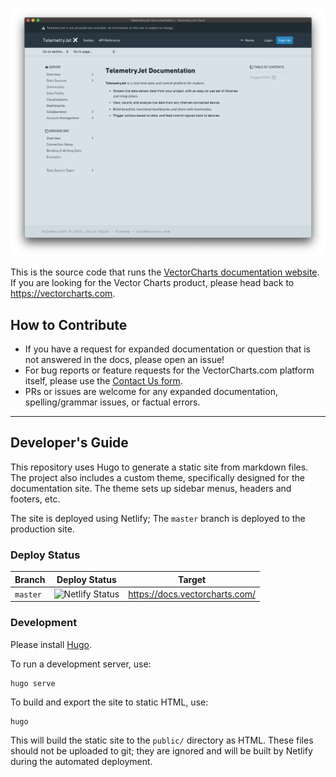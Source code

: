 ![VectorCharts Documentation Website](/site-image.png)

This is the source code that runs the [VectorCharts documentation website](https://docs.vectorcharts.com/). If you are looking for the Vector Charts product, please head back to https://vectorcharts.com.

## How to Contribute

- If you have a request for expanded documentation or question that is not answered in the docs, please open an issue!
- For bug reports or feature requests for the VectorCharts.com platform itself, please use the [Contact Us form](https://vectorcharts.com/contact-us).
- PRs or issues are welcome for any expanded documentation, spelling/grammar issues, or factual errors.

---

## Developer's Guide

This repository uses Hugo to generate a static site from markdown files. The project also includes a custom theme, specifically designed for the documentation site. The theme sets up sidebar menus, headers and footers, etc.

The site is deployed using Netlify; The `master` branch is deployed to the production site.

### Deploy Status

|Branch|Deploy Status|Target|
|------|-------------|------|
|`master`|![Netlify Status](https://api.netlify.com/api/v1/badges/892ce996-8989-42d4-8773-22784354e48a/deploy-status)|https://docs.vectorcharts.com/|

### Development

Please install [Hugo](https://gohugo.io/).

To run a development server, use: 
```
hugo serve
```

To build and export the site to static HTML, use:
```
hugo
````

This will build the static site to the `public/` directory as HTML. These files should not be uploaded to git; they are ignored and will be built by Netlify during the automated deployment.